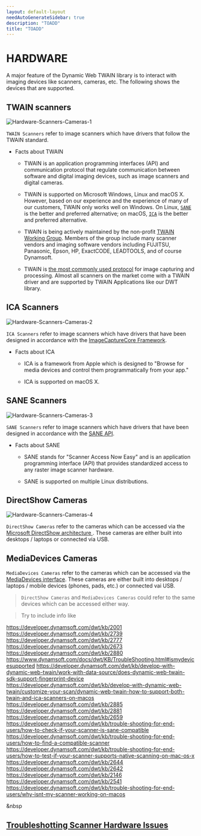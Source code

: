 ```yaml
---
layout: default-layout
needAutoGenerateSidebar: true
description: "TOADD"
title: "TOADD"
---
```


# HARDWARE

A major feature of the Dynamic Web TWAIN library is to interact with imaging devices like scanners, cameras, etc. The following shows the devices that are supported.

## TWAIN scanners
![Hardware-Scanners-Cameras-1]({{site.assets}}imgs/Hardware-Scanners-Cameras-1.png)

`TWAIN Scanners` refer to image scanners which have drivers that follow the TWAIN standard.

* Facts about TWAIN


  - TWAIN is an application programming interfaces (API) and communication protocol that regulate communication between software and digital imaging devices, such as image scanners and digital cameras. 

  - TWAIN is supported on Microsoft Windows, Linux and macOS X. However, based on our experience and the experience of many of our customers, TWAIN only works well on Windows. On Linux, [`SANE`](#sane-scanners) is the better and preferred alternative; on macOS, [`ICA`](#ica-scanners) is the better and preferred alternative.

  - TWAIN is being actively maintained by the non-profit [TWAIN Working Group](https://www.twain.org/). Members of the group include many scanner vendors and imaging software vendors including FUJITSU, Panasonic, Epson, HP, ExactCODE, LEADTOOLS, and of course Dynamsoft.

  - TWAIN is [the most commonly used protocol](https://www.twain.org/why-twain/) for image capturing and processing. Almost all scanners on the market come with a TWAIN driver and are supported by TWAIN Applications like our DWT library.

## ICA Scanners
![Hardware-Scanners-Cameras-2]({{site.assets}}imgs/Hardware-Scanners-Cameras-2.png)

`ICA Scanners` refer to image scanners which have drivers that have been designed in accordance with the [ImageCaptureCore Framework](https://developer.apple.com/documentation/imagecapturecore).

* Facts about ICA


  - ICA is a framework from Apple which is designed to "Browse for media devices and control them programmatically from your app."

  - ICA is supported on macOS X.

## SANE Scanners
![Hardware-Scanners-Cameras-3]({{site.assets}}imgs/Hardware-Scanners-Cameras-3.png)

`SANE Scanners` refer to image scanners which have drivers that have been designed in accordance with the [SANE API](http://www.sane-project.org/).

* Facts about SANE


  - SANE stands for "Scanner Access Now Easy" and is an application programming interface (API) that provides standardized access to any raster image scanner hardware.

  - SANE is supported on multiple Linux distributions.

## DirectShow Cameras
![Hardware-Scanners-Cameras-4]({{site.assets}}imgs/Hardware-Scanners-Cameras-4.png)

`DirectShow Cameras` refer to the cameras which can be accessed via the [Microsoft DirectShow architecture ](https://docs.microsoft.com/en-us/windows/win32/directshow/introduction-to-directshow). These cameras are either built into desktops / laptops or connected via USB.

## MediaDevices Cameras

`MediaDevices Cameras` refer to the cameras which can be accessed via the [MediaDevices interface](https://developer.mozilla.org/en-US/docs/Web/API/MediaDevices). These cameras are either built into desktops / laptops / mobile devices (phones, pads, etc.) or connected vai USB.

> `DirectShow Cameras` and `MediaDevices Cameras` could refer to the same devices which can be accessed either way.


> Try to include info like


https://developer.dynamsoft.com/dwt/kb/2001
https://developer.dynamsoft.com/dwt/kb/2739
https://developer.dynamsoft.com/dwt/kb/2777
https://developer.dynamsoft.com/dwt/kb/2673
https://developer.dynamsoft.com/dwt/kb/2880
https://www.dynamsoft.com/docs/dwt/KB/TroubleShooting.html#ismydevicesupported
https://developer.dynamsoft.com/dwt/kb/develop-with-dynamic-web-twain/work-with-data-source/does-dynamic-web-twain-sdk-support-fingerprint-device
https://developer.dynamsoft.com/dwt/kb/develop-with-dynamic-web-twain/customize-your-scan/dynamic-web-twain-how-to-support-both-twain-and-ica-scanners-on-macos
https://developer.dynamsoft.com/dwt/kb/2885
https://developer.dynamsoft.com/dwt/kb/2881
https://developer.dynamsoft.com/dwt/kb/2659
https://developer.dynamsoft.com/dwt/kb/trouble-shooting-for-end-users/how-to-check-if-your-scanner-is-sane-compatible
https://developer.dynamsoft.com/dwt/kb/trouble-shooting-for-end-users/how-to-find-a-compatible-scanner
https://developer.dynamsoft.com/dwt/kb/trouble-shooting-for-end-users/how-to-test-if-your-scanner-supports-native-scanning-on-mac-os-x
https://developer.dynamsoft.com/dwt/kb/2644
https://developer.dynamsoft.com/dwt/kb/2642
https://developer.dynamsoft.com/dwt/kb/2146
https://developer.dynamsoft.com/dwt/kb/2541
https://developer.dynamsoft.com/dwt/kb/trouble-shooting-for-end-users/why-isnt-my-scanner-working-on-macos

&nbsp

## [Troubleshotting Scanner Hardware Issues](/indepth/troubleshooting/scanners-hardware.md)